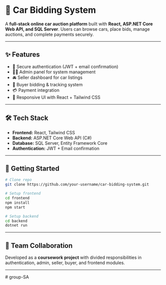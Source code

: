 # 🚗 Car Bidding System

A **full-stack online car auction platform** built with **React, ASP.NET Core Web API, and SQL Server**. Users can browse cars, place bids, manage auctions, and complete payments securely.

---

## ✨ Features

* 🔑 Secure authentication (JWT + email confirmation)
* 👨‍💼 Admin panel for system management
* 🚘 Seller dashboard for car listings
* 🛒 Buyer bidding & tracking system
* 💳 Payment integration
* 🎨 Responsive UI with React + Tailwind CSS

---

## 🛠️ Tech Stack

* **Frontend:** React, Tailwind CSS
* **Backend:** ASP.NET Core Web API (C#)
* **Database:** SQL Server, Entity Framework Core
* **Authentication:** JWT + Email confirmation

---

## 🚀 Getting Started

```bash
# Clone repo
git clone https://github.com/your-username/car-bidding-system.git

# Setup frontend
cd frontend
npm install
npm start

# Setup backend
cd backend
dotnet run
```

---

## 👥 Team Collaboration

Developed as a **coursework project** with divided responsibilities in authentication, admin, seller, buyer, and frontend modules.

---
#   g r o u p - S A 
 
 

